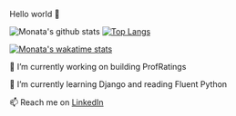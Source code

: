 Hello world 👋

![Monata's github stats](https://github-readme-stats.vercel.app/api?username=monata&count_private=true&theme=synthwave&show_icons=true&hide=stars)
[![Top Langs](https://github-readme-stats.vercel.app/api/top-langs/?username=monata)](https://github.com/anuraghazra/github-readme-stats&layout=compact?)

[![Monata's wakatime stats](https://github-readme-stats.vercel.app/api/wakatime?username=Monata)](https://github.com/anuraghazra/github-readme-stats)

🔭 I’m currently working on building ProfRatings

🌱 I’m currently learning Django and reading Fluent Python

📫 Reach me on [LinkedIn](https://www.linkedin.com/in/monata)
